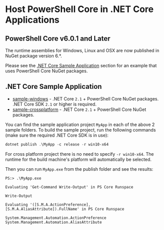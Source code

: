 # Host PowerShell Core in .NET Core Applications

## PowerShell Core v6.0.1 and Later

The runtime assemblies for Windows, Linux and OSX are now published in NuGet package version 6.*.

Please see the [.NET Core Sample Application](#net-core-sample-application) section for an example that uses PowerShell Core NuGet packages.

[CorePsAssemblyLoadContext.cs]: https://docs.microsoft.com/dotnet/api/system.management.automation.powershellassemblyloadcontextinitializer.setpowershellassemblyloadcontext
[Resolving]: https://github.com/dotnet/corefx/blob/d6678e9653defe3cdfff26b2ff62135b6b22c77f/src/System.Runtime.Loader/ref/System.Runtime.Loader.cs#L38
## .NET Core Sample Application

- [sample-windows](./sample-windows) - .NET Core `2.1` + PowerShell Core NuGet packages.
  .NET Core SDK `2.1` or higher is required.
- [sample-crossplatform](./sample-crossplatform) - .NET Core `2.1` + PowerShell Core NuGet packages.

You can find the sample application project `MyApp` in each of the above 2 sample folders.
To build the sample project, run the following commands (make sure the required .NET Core SDK is in use):

```powershell
dotnet publish .\MyApp -c release -r win10-x64
```

For cross platform project there is no need to specify `-r win10-x64`.
The runtime for the build machine's platform will automatically be selected.

Then you can run `MyApp.exe` from the publish folder and see the results:

```none
PS:> .\MyApp.exe

Evaluating 'Get-Command Write-Output' in PS Core Runspace

Write-Output

Evaluating '([S.M.A.ActionPreference], [S.M.A.AliasAttribute]).FullName' in PS Core Runspace

System.Management.Automation.ActionPreference
System.Management.Automation.AliasAttribute
```
